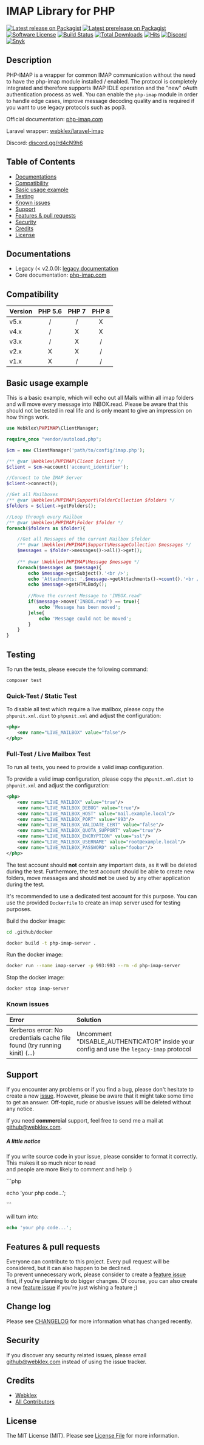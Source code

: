 
# IMAP Library for PHP

[![Latest release on Packagist][ico-release]][link-packagist]
[![Latest prerelease on Packagist][ico-prerelease]][link-packagist]
[![Software License][ico-license]][link-license]
[![Build Status][ico-travis]][link-scrutinizer]
[![Total Downloads][ico-downloads]][link-downloads]
[![Hits][ico-hits]][link-hits]
[![Discord][ico-discord]][link-discord]
[![Snyk][ico-snyk]][link-snyk]


## Description
PHP-IMAP is a wrapper for common IMAP communication without the need to have the php-imap module installed / enabled.
The protocol is completely integrated and therefore supports IMAP IDLE operation and the "new" oAuth authentication
process as well.
You can enable the `php-imap` module in order to handle edge cases, improve message decoding quality and is required if
you want to use legacy protocols such as pop3.

Official documentation: [php-imap.com](https://www.php-imap.com/)

Laravel wrapper: [webklex/laravel-imap](https://github.com/Webklex/laravel-imap)

Discord: [discord.gg/rd4cN9h6][link-discord]

## Table of Contents
- [Documentations](#documentations)
- [Compatibility](#compatibility)
- [Basic usage example](#basic-usage-example)
- [Testing](#testing)
- [Known issues](#known-issues)
- [Support](#support)
- [Features & pull requests](#features--pull-requests)
- [Security](#security)
- [Credits](#credits)
- [License](#license)


## Documentations
- Legacy (< v2.0.0): [legacy documentation](https://github.com/Webklex/php-imap/tree/1.4.5)
- Core documentation: [php-imap.com](https://www.php-imap.com/)


## Compatibility
| Version | PHP 5.6 | PHP 7 | PHP 8 |
|:--------|:-------:|:-----:|:-----:|
| v5.x    |    /    |   /   |   X   |
| v4.x    |    /    |   X   |   X   |
| v3.x    |    /    |   X   |   /   |
| v2.x    |    X    |   X   |   /   |
| v1.x    |    X    |   /   |   /   |

## Basic usage example
This is a basic example, which will echo out all Mails within all imap folders
and will move every message into INBOX.read. Please be aware that this should not be
tested in real life and is only meant to give an impression on how things work.

```php
use Webklex\PHPIMAP\ClientManager;

require_once "vendor/autoload.php";

$cm = new ClientManager('path/to/config/imap.php');

/** @var \Webklex\PHPIMAP\Client $client */
$client = $cm->account('account_identifier');

//Connect to the IMAP Server
$client->connect();

//Get all Mailboxes
/** @var \Webklex\PHPIMAP\Support\FolderCollection $folders */
$folders = $client->getFolders();

//Loop through every Mailbox
/** @var \Webklex\PHPIMAP\Folder $folder */
foreach($folders as $folder){

    //Get all Messages of the current Mailbox $folder
    /** @var \Webklex\PHPIMAP\Support\MessageCollection $messages */
    $messages = $folder->messages()->all()->get();
    
    /** @var \Webklex\PHPIMAP\Message $message */
    foreach($messages as $message){
        echo $message->getSubject().'<br />';
        echo 'Attachments: '.$message->getAttachments()->count().'<br />';
        echo $message->getHTMLBody();
        
        //Move the current Message to 'INBOX.read'
        if($message->move('INBOX.read') == true){
            echo 'Message has been moved';
        }else{
            echo 'Message could not be moved';
        }
    }
}
```


## Testing
To run the tests, please execute the following command:
```bash
composer test
```

### Quick-Test / Static Test
To disable all test which require a live mailbox, please copy the `phpunit.xml.dist` to `phpunit.xml` and adjust the configuration:
```xml
<php>
    <env name="LIVE_MAILBOX" value="false"/>
</php>
```

### Full-Test / Live Mailbox Test
To run all tests, you need to provide a valid imap configuration.

To provide a valid imap configuration, please copy the `phpunit.xml.dist` to `phpunit.xml` and adjust the configuration:
```xml
<php>
    <env name="LIVE_MAILBOX" value="true"/>
    <env name="LIVE_MAILBOX_DEBUG" value="true"/>
    <env name="LIVE_MAILBOX_HOST" value="mail.example.local"/>
    <env name="LIVE_MAILBOX_PORT" value="993"/>
    <env name="LIVE_MAILBOX_VALIDATE_CERT" value="false"/>
    <env name="LIVE_MAILBOX_QUOTA_SUPPORT" value="true"/>
    <env name="LIVE_MAILBOX_ENCRYPTION" value="ssl"/>
    <env name="LIVE_MAILBOX_USERNAME" value="root@example.local"/>
    <env name="LIVE_MAILBOX_PASSWORD" value="foobar"/>
</php>
```

The test account should **not** contain any important data, as it will be deleted during the test.
Furthermore, the test account should be able to create new folders, move messages and should **not** be used by any other
application during the test.

It's recommended to use a dedicated test account for this purpose. You can use the provided `Dockerfile` to create an imap server used for testing purposes.

Build the docker image:
```bash
cd .github/docker

docker build -t php-imap-server .
```
Run the docker image:
```bash
docker run --name imap-server -p 993:993 --rm -d php-imap-server
```
Stop the docker image:
```bash
docker stop imap-server
```


### Known issues
| Error                                                                      | Solution                                                                                |
|:---------------------------------------------------------------------------|:----------------------------------------------------------------------------------------|
| Kerberos error: No credentials cache file found (try running kinit) (...)  | Uncomment "DISABLE_AUTHENTICATOR" inside your config and use the `legacy-imap` protocol |


## Support
If you encounter any problems or if you find a bug, please don't hesitate to create a new [issue](https://github.com/Webklex/php-imap/issues).
However, please be aware that it might take some time to get an answer.
Off-topic, rude or abusive issues will be deleted without any notice.

If you need **commercial** support, feel free to send me a mail at github@webklex.com.


##### A little notice
If you write source code in your issue, please consider to format it correctly. This makes it so much nicer to read  
and people are more likely to comment and help :)

&#96;&#96;&#96;php

echo 'your php code...';

&#96;&#96;&#96;

will turn into:
```php 
echo 'your php code...'; 
``` 


## Features & pull requests
Everyone can contribute to this project. Every pull request will be considered, but it can also happen to be declined.  
To prevent unnecessary work, please consider to create a [feature issue](https://github.com/Webklex/php-imap/issues/new?template=feature_request.md)  
first, if you're planning to do bigger changes. Of course, you can also create a new [feature issue](https://github.com/Webklex/php-imap/issues/new?template=feature_request.md)
if you're just wishing a feature ;)


## Change log
Please see [CHANGELOG][link-changelog] for more information what has changed recently.


## Security
If you discover any security related issues, please email github@webklex.com instead of using the issue tracker.


## Credits
- [Webklex][link-author]
- [All Contributors][link-contributors]


## License
The MIT License (MIT). Please see [License File][link-license] for more information.


[ico-release]: https://img.shields.io/packagist/v/Webklex/php-imap.svg?style=flat-square&label=version
[ico-prerelease]: https://img.shields.io/github/v/release/webklex/php-imap?include_prereleases&style=flat-square&label=pre-release
[ico-license]: https://img.shields.io/badge/license-MIT-brightgreen.svg?style=flat-square
[ico-travis]: https://img.shields.io/travis/Webklex/php-imap/master.svg?style=flat-square
[ico-scrutinizer]: https://img.shields.io/scrutinizer/coverage/g/Webklex/php-imap.svg?style=flat-square
[ico-code-quality]: https://img.shields.io/scrutinizer/g/Webklex/php-imap.svg?style=flat-square
[ico-downloads]: https://img.shields.io/packagist/dt/Webklex/php-imap.svg?style=flat-square
[ico-build]: https://img.shields.io/scrutinizer/build/g/Webklex/php-imap/master?style=flat-square
[ico-quality]: https://img.shields.io/scrutinizer/quality/g/Webklex/php-imap/master?style=flat-square
[ico-hits]: https://hits.webklex.com/svg/webklex/php-imap
[ico-snyk]: https://snyk-widget.herokuapp.com/badge/composer/webklex/php-imap/badge.svg
[ico-discord]: https://img.shields.io/static/v1?label=discord&message=open&color=5865f2&style=flat-square

[link-packagist]: https://packagist.org/packages/Webklex/php-imap
[link-travis]: https://travis-ci.org/Webklex/php-imap
[link-scrutinizer]: https://scrutinizer-ci.com/g/Webklex/php-imap/code-structure
[link-code-quality]: https://scrutinizer-ci.com/g/Webklex/php-imap
[link-downloads]: https://packagist.org/packages/Webklex/php-imap
[link-author]: https://github.com/webklex
[link-contributors]: https://github.com/Webklex/php-imap/graphs/contributors
[link-license]: https://github.com/Webklex/php-imap/blob/master/LICENSE
[link-changelog]: https://github.com/Webklex/php-imap/blob/master/CHANGELOG.md
[link-jetbrains]: https://www.jetbrains.com
[link-hits]: https://hits.webklex.com
[link-snyk]: https://snyk.io/vuln/composer:webklex%2Fphp-imap
[link-discord]: https://discord.gg/rd4cN9h6
